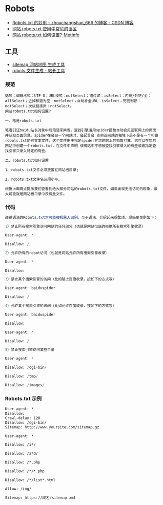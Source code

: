 # Robots

- [Robots.txt 的妙用 - zhouchangshun_666 的博客 - CSDN 博客](https://blog.csdn.net/zhouchangshun_666/article/details/81564878)
- [网站 robots.txt 使用中常见的误区](http://www.chinaz.com/web/2012/0428/248613.shtml)
- [网站 robots.txt 如何设置?-MetInfo](https://www.metinfo.cn/faq/2363.html)

## 工具

- [sitemap 网站地图 生成工具](https://help.bj.cn/)
- [robots 文件生成 - 站长工具](http://tool.chinaz.com/robots/)

### 规范

```text
选项：编码格式：UTF-8；URL模式：notSelect；锚过滤：isSelect；内链/外链/全：allSelect；去掉标题为空：notSelect；自动补全URL：isSelect；死链判断：notSelect；次级链接页：notSelect。
网站robots.txt如何设置?

一、啥是robots.txt

笔者引证baidu站长对象中后段话来阐发。查找引擎运用spider措施自动会见互联网上的页面并获取页面信息。spider在会见一个网站时，会起首会 查察该网站的根域下是不是有一个叫做 robots.txt的纯文本文件，这个文件用于指定spider在您网站上的抓取打算。您可以在您的网站中创建一个robots.txt，在文件中声明 该网站中不想被查找引擎录入的有些或者指定查找引擎只录入特定的有些。

二、robots.txt如何设置

1、robots.txt文件必须放置在网站根目录;

2、robots.txt文件名必须小写。

根据上面两点提示我们查看到绝大部分网站的robots.txt文件，如果出现无法访问的现象，最大可能就是网站根目录中没有此文件。
```

### 代码

```c#
遵循语法的Robots.txt才可能被机器人识别，至于语法，介绍起来很繁琐，现简单举例如下：

1）禁止所有搜索引擎访问网站的任何部分（也就是网站彻底的拒绝所有搜索引擎收录）

User-agent: *

Disallow: /

2）允许所有的robot访问（也就是网站允许所有搜索引擎收录）

User-agent: *

Disallow:

3）禁止某个搜索引擎的访问（比如禁止百度收录，按如下的方式写）

User-agent: baiduspider

Disallow: /

4）允许某个搜索引擎的访问（比如允许百度收录，按如下的方式写）

User-agent: baiduspider

Disallow:

User-agent: *

Disallow: /

5）禁止搜索引擎访问某些目录

User-agent: *

Disallow: /cgi-bin/

Disallow: /tmp/

Disallow: /images/
```

### Robots.txt 示例

```txt
User-agent: *
Disallow:
Crawl-delay: 120
Disallow: /cgi-bin/
Sitemap: http://www.yoursite.com/sitemap.gz

```

```txt
User-agent: *

Disallow: /i*/

Disallow: /a*d/

Disallow: /*.php

Disallow: /*/*.php

Disallow: /*/list*.html

Allow: /img/

Sitemap: https://域名/sitemap.xml
```
